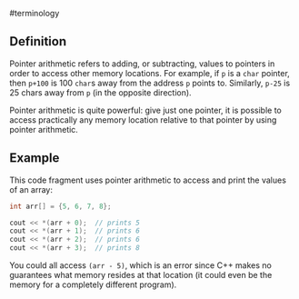 #terminology

## Definition
Pointer arithmetic refers to adding, or subtracting, values to pointers in order to access other memory locations. For example, if `p` is a `char` pointer, then `p+100` is 100 `char`s away from the address `p` points to. Similarly, `p-25` is 25 chars away from `p` (in the opposite direction).

Pointer arithmetic is quite powerful: give just one pointer, it is possible to access practically any memory location relative to that pointer by using pointer arithmetic.

## Example
This code fragment uses pointer arithmetic to access and print the values of an array:

```cpp
int arr[] = {5, 6, 7, 8};

cout << *(arr + 0);  // prints 5
cout << *(arr + 1);  // prints 6
cout << *(arr + 2);  // prints 6
cout << *(arr + 3);  // prints 8

```

You could all access `(arr - 5)`, which is an error since C++ makes no guarantees what memory resides at that location (it could even be the memory for a completely different program).
